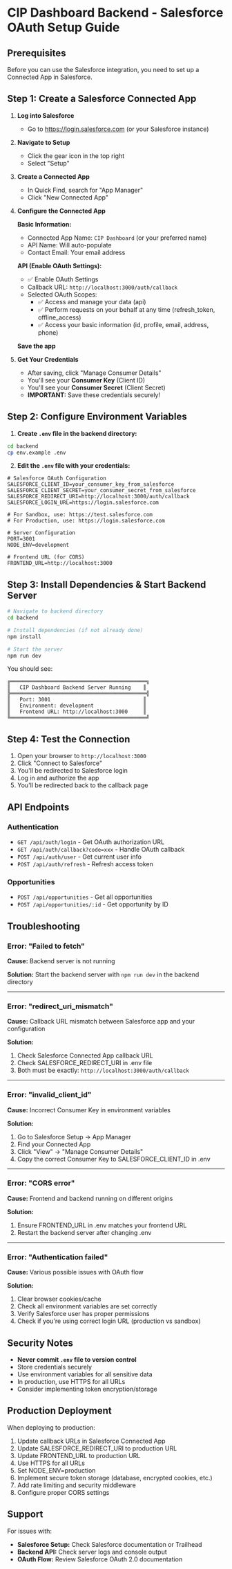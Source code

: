 # CIP Dashboard Backend - Salesforce OAuth Setup Guide

## Prerequisites

Before you can use the Salesforce integration, you need to set up a Connected App in Salesforce.

## Step 1: Create a Salesforce Connected App

1. **Log into Salesforce**
   - Go to https://login.salesforce.com (or your Salesforce instance)

2. **Navigate to Setup**
   - Click the gear icon in the top right
   - Select "Setup"

3. **Create a Connected App**
   - In Quick Find, search for "App Manager"
   - Click "New Connected App"

4. **Configure the Connected App**
   
   **Basic Information:**
   - Connected App Name: `CIP Dashboard` (or your preferred name)
   - API Name: Will auto-populate
   - Contact Email: Your email address

   **API (Enable OAuth Settings):**
   - ✅ Enable OAuth Settings
   - Callback URL: `http://localhost:3000/auth/callback`
   - Selected OAuth Scopes:
     - ✅ Access and manage your data (api)
     - ✅ Perform requests on your behalf at any time (refresh_token, offline_access)
     - ✅ Access your basic information (id, profile, email, address, phone)

   **Save the app**

5. **Get Your Credentials**
   - After saving, click "Manage Consumer Details"
   - You'll see your **Consumer Key** (Client ID)
   - You'll see your **Consumer Secret** (Client Secret)
   - **IMPORTANT:** Save these credentials securely!

## Step 2: Configure Environment Variables

1. **Create `.env` file in the backend directory:**

```bash
cd backend
cp env.example .env
```

2. **Edit the `.env` file with your credentials:**

```env
# Salesforce OAuth Configuration
SALESFORCE_CLIENT_ID=your_consumer_key_from_salesforce
SALESFORCE_CLIENT_SECRET=your_consumer_secret_from_salesforce
SALESFORCE_REDIRECT_URI=http://localhost:3000/auth/callback
SALESFORCE_LOGIN_URL=https://login.salesforce.com

# For Sandbox, use: https://test.salesforce.com
# For Production, use: https://login.salesforce.com

# Server Configuration
PORT=3001
NODE_ENV=development

# Frontend URL (for CORS)
FRONTEND_URL=http://localhost:3000
```

## Step 3: Install Dependencies & Start Backend Server

```bash
# Navigate to backend directory
cd backend

# Install dependencies (if not already done)
npm install

# Start the server
npm run dev
```

You should see:
```
╔════════════════════════════════════════════╗
║   CIP Dashboard Backend Server Running    ║
╠════════════════════════════════════════════╣
║   Port: 3001                              ║
║   Environment: development                ║
║   Frontend URL: http://localhost:3000     ║
╚════════════════════════════════════════════╝
```

## Step 4: Test the Connection

1. Open your browser to `http://localhost:3000`
2. Click "Connect to Salesforce"
3. You'll be redirected to Salesforce login
4. Log in and authorize the app
5. You'll be redirected back to the callback page

## API Endpoints

### Authentication

- `GET /api/auth/login` - Get OAuth authorization URL
- `GET /api/auth/callback?code=xxx` - Handle OAuth callback
- `POST /api/auth/user` - Get current user info
- `POST /api/auth/refresh` - Refresh access token

### Opportunities

- `POST /api/opportunities` - Get all opportunities
- `POST /api/opportunities/:id` - Get opportunity by ID

## Troubleshooting

### Error: "Failed to fetch"

**Cause:** Backend server is not running

**Solution:** Start the backend server with `npm run dev` in the backend directory

---

### Error: "redirect_uri_mismatch"

**Cause:** Callback URL mismatch between Salesforce app and your configuration

**Solution:** 
1. Check Salesforce Connected App callback URL
2. Check SALESFORCE_REDIRECT_URI in .env file
3. Both must be exactly: `http://localhost:3000/auth/callback`

---

### Error: "invalid_client_id"

**Cause:** Incorrect Consumer Key in environment variables

**Solution:**
1. Go to Salesforce Setup → App Manager
2. Find your Connected App
3. Click "View" → "Manage Consumer Details"
4. Copy the correct Consumer Key to SALESFORCE_CLIENT_ID in .env

---

### Error: "CORS error"

**Cause:** Frontend and backend running on different origins

**Solution:** 
1. Ensure FRONTEND_URL in .env matches your frontend URL
2. Restart the backend server after changing .env

---

### Error: "Authentication failed"

**Cause:** Various possible issues with OAuth flow

**Solution:**
1. Clear browser cookies/cache
2. Check all environment variables are set correctly
3. Verify Salesforce user has proper permissions
4. Check if you're using correct login URL (production vs sandbox)

## Security Notes

- **Never commit `.env` file to version control**
- Store credentials securely
- Use environment variables for all sensitive data
- In production, use HTTPS for all URLs
- Consider implementing token encryption/storage

## Production Deployment

When deploying to production:

1. Update callback URLs in Salesforce Connected App
2. Update SALESFORCE_REDIRECT_URI to production URL
3. Update FRONTEND_URL to production URL
4. Use HTTPS for all URLs
5. Set NODE_ENV=production
6. Implement secure token storage (database, encrypted cookies, etc.)
7. Add rate limiting and security middleware
8. Configure proper CORS settings

## Support

For issues with:
- **Salesforce Setup:** Check Salesforce documentation or Trailhead
- **Backend API:** Check server logs and console output
- **OAuth Flow:** Review Salesforce OAuth 2.0 documentation


